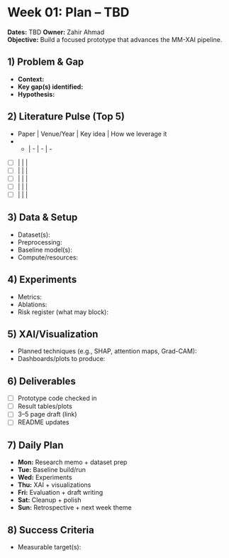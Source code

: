 # Week 01: Plan – TBD

**Dates:** TBD
**Owner:** Zahir Ahmad  
**Objective:** Build a focused prototype that advances the MM-XAI pipeline.

## 1) Problem & Gap
- **Context:**  
- **Key gap(s) identified:**  
- **Hypothesis:**  

## 2) Literature Pulse (Top 5)
- Paper | Venue/Year | Key idea | How we leverage it
- - | - | - | -
- [ ]  |  |  | 
- [ ]  |  |  | 
- [ ]  |  |  | 
- [ ]  |  |  | 
- [ ]  |  |  | 

## 3) Data & Setup
- Dataset(s):  
- Preprocessing:  
- Baseline model(s):  
- Compute/resources:  

## 4) Experiments
- Metrics:  
- Ablations:  
- Risk register (what may block):  

## 5) XAI/Visualization
- Planned techniques (e.g., SHAP, attention maps, Grad-CAM):  
- Dashboards/plots to produce:  

## 6) Deliverables
- [ ] Prototype code checked in
- [ ] Result tables/plots
- [ ] 3–5 page draft (link)
- [ ] README updates

## 7) Daily Plan
- **Mon:** Research memo + dataset prep
- **Tue:** Baseline build/run
- **Wed:** Experiments
- **Thu:** XAI + visualizations
- **Fri:** Evaluation + draft writing
- **Sat:** Cleanup + polish
- **Sun:** Retrospective + next week theme

## 8) Success Criteria
- Measurable target(s):
